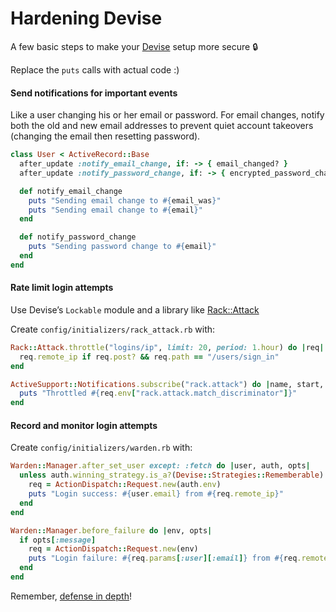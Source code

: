 # Hardening Devise

A few basic steps to make your [Devise](https://github.com/plataformatec/devise) setup more secure :lock:

Replace the `puts` calls with actual code :)

#### Send notifications for important events

Like a user changing his or her email or password. For email changes, notify both the old and new email addresses to prevent quiet account takeovers (changing the email then resetting password).

```ruby
class User < ActiveRecord::Base
  after_update :notify_email_change, if: -> { email_changed? }
  after_update :notify_password_change, if: -> { encrypted_password_changed? }

  def notify_email_change
    puts "Sending email change to #{email_was}"
    puts "Sending email change to #{email}"
  end

  def notify_password_change
    puts "Sending password change to #{email}"
  end
end
```

#### Rate limit login attempts

Use Devise’s `Lockable` module and a library like [Rack::Attack](https://github.com/kickstarter/rack-attack)

Create `config/initializers/rack_attack.rb` with:

```ruby
Rack::Attack.throttle("logins/ip", limit: 20, period: 1.hour) do |req|
  req.remote_ip if req.post? && req.path == "/users/sign_in"
end

ActiveSupport::Notifications.subscribe("rack.attack") do |name, start, finish, request_id, req|
  puts "Throttled #{req.env["rack.attack.match_discriminator"]}"
end
```

#### Record and monitor login attempts

Create `config/initializers/warden.rb` with:

```ruby
Warden::Manager.after_set_user except: :fetch do |user, auth, opts|
  unless auth.winning_strategy.is_a?(Devise::Strategies::Rememberable)
    req = ActionDispatch::Request.new(auth.env)
    puts "Login success: #{user.email} from #{req.remote_ip}"
  end
end

Warden::Manager.before_failure do |env, opts|
  if opts[:message]
    req = ActionDispatch::Request.new(env)
    puts "Login failure: #{req.params[:user][:email]} from #{req.remote_ip} for #{opts[:message]}"
  end
end
```

Remember, [defense in depth](https://en.wikipedia.org/wiki/Defense_in_depth_%28computing%29)!
